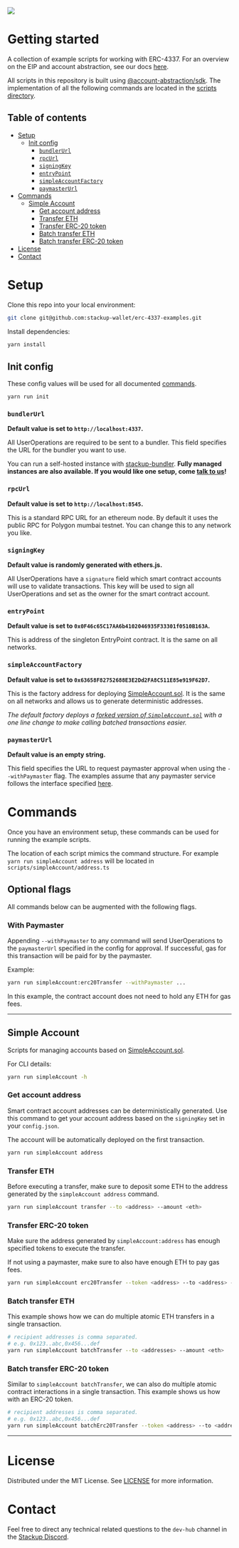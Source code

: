 ![](https://i.imgur.com/Ym2VV8z.png)

# Getting started

A collection of example scripts for working with ERC-4337. For an overview on the EIP and account abstraction, see our docs [here](https://docs.stackup.sh/).

All scripts in this repository is built using [@account-abstraction/sdk](https://www.npmjs.com/package/@account-abstraction/sdk). The implementation of all the following commands are located in the [scripts directory](./scripts/).

## Table of contents

- [Setup](#setup)
  - [Init config](#init-config)
    - [`bundlerUrl`](#bundlerurl)
    - [`rpcUrl`](#rpcurl)
    - [`signingKey`](#signingkey)
    - [`entryPoint`](#entrypoint)
    - [`simpleAccountFactory`](#simpleaccountfactory)
    - [`paymasterUrl`](#verifyingpaymasterurl)
- [Commands](#commands)
  - [Simple Account](#simple-account)
    - [Get account address](#get-account-address)
    - [Transfer ETH](#transfer-eth)
    - [Transfer ERC-20 token](#transfer-erc-20-token)
    - [Batch transfer ETH](#batch-transfer-eth)
    - [Batch transfer ERC-20 token](#batch-transfer-erc-20-token)
- [License](#license)
- [Contact](#contact)

# Setup

Clone this repo into your local environment:

```bash
git clone git@github.com:stackup-wallet/erc-4337-examples.git
```

Install dependencies:

```bash
yarn install
```

## Init config

These config values will be used for all documented [commands](#commands).

```bash
yarn run init
```

### `bundlerUrl`

**Default value is set to `http://localhost:4337`.**

All UserOperations are required to be sent to a bundler. This field specifies the URL for the bundler you want to use.

You can run a self-hosted instance with [stackup-bundler](https://github.com/stackup-wallet/stackup-bundler). **Fully managed instances are also available. If you would like one setup, come [talk to us](https://discord.gg/FpXmvKrNed)!**

### `rpcUrl`

**Default value is set to `http://localhost:8545`.**

This is a standard RPC URL for an ethereum node. By default it uses the public RPC for Polygon mumbai testnet. You can change this to any network you like.

### `signingKey`

**Default value is randomly generated with ethers.js.**

All UserOperations have a `signature` field which smart contract accounts will use to validate transactions. This key will be used to sign all UserOperations and set as the owner for the smart contract account.

### `entryPoint`

**Default value is set to `0x0F46c65C17AA6b4102046935F33301f0510B163A`.**

This is address of the singleton EntryPoint contract. It is the same on all networks.

### `simpleAccountFactory`

**Default value is set to `0x63658F82752688E3E2Dd2FA8C511E85e919F62D7`.**

This is the factory address for deploying [SimpleAccount.sol](https://github.com/eth-infinitism/account-abstraction/blob/develop/contracts/samples/SimpleAccount.sol). It is the same on all networks and allows us to generate deterministic addresses.

_The default factory deploys a [forked version of `SimpleAccount.sol`](https://github.com/hazim-j/account-abstraction/blob/7f31abdd702772890a6633af70e1598e23f9b177/contracts/samples/SimpleAccount.sol#L98) with a one line change to make calling batched transactions easier._

### `paymasterUrl`

**Default value is an empty string.**

This field specifies the URL to request paymaster approval when using the `--withPaymaster` flag. The examples assume that any paymaster service follows the interface specified [here](https://docs.stackup.sh/docs/api/paymaster/rpc-methods).

# Commands

Once you have an environment setup, these commands can be used for running the example scripts.

The location of each script mimics the command structure. For example `yarn run simpleAccount address` will be located in `scripts/simpleAccount/address.ts`

## Optional flags

All commands below can be augmented with the following flags.

### With Paymaster

Appending `--withPaymaster` to any command will send UserOperations to the `paymasterUrl` specified in the config for approval. If successful, gas for this transaction will be paid for by the paymaster.

Example:

```bash
yarn run simpleAccount:erc20Transfer --withPaymaster ...
```

In this example, the contract account does not need to hold any ETH for gas fees.

---

## Simple Account

Scripts for managing accounts based on [SimpleAccount.sol](https://github.com/eth-infinitism/account-abstraction/blob/develop/contracts/samples/SimpleAccount.sol).

For CLI details:

```bash
yarn run simpleAccount -h
```

### Get account address

Smart contract account addresses can be deterministically generated. Use this command to get your account address based on the `signingKey` set in your `config.json`.

The account will be automatically deployed on the first transaction.

```bash
yarn run simpleAccount address
```

### Transfer ETH

Before executing a transfer, make sure to deposit some ETH to the address generated by the `simpleAccount address` command.

```bash
yarn run simpleAccount transfer --to <address> --amount <eth>
```

### Transfer ERC-20 token

Make sure the address generated by `simpleAccount:address` has enough specified tokens to execute the transfer.

If not using a paymaster, make sure to also have enough ETH to pay gas fees.

```bash
yarn run simpleAccount erc20Transfer --token <address> --to <address> --amount <decimal>
```

### Batch transfer ETH

This example shows how we can do multiple atomic ETH transfers in a single transaction.

```bash
# recipient addresses is comma separated.
# e.g. 0x123..abc,0x456...def
yarn run simpleAccount batchTransfer --to <addresses> --amount <eth>
```

### Batch transfer ERC-20 token

Similar to `simpleAccount batchTransfer`, we can also do multiple atomic contract interactions in a single transaction. This example shows us how with an ERC-20 token.

```bash
# recipient addresses is comma separated.
# e.g. 0x123..abc,0x456...def
yarn run simpleAccount batchErc20Transfer --token <address> --to <addresses> --amount <decimal>
```

---

# License

Distributed under the MIT License. See [LICENSE](./LICENSE) for more information.

# Contact

Feel free to direct any technical related questions to the `dev-hub` channel in the [Stackup Discord](https://discord.gg/FpXmvKrNed).
